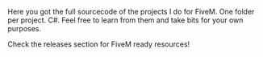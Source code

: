 Here you got the full sourcecode of the projects I do for FiveM. One folder per project. C#. Feel free to learn from them and take bits for your own purposes.

Check the releases section for FiveM ready resources!
